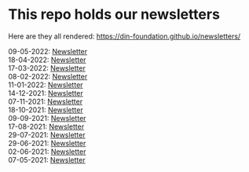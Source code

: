 # This repo holds our newsletters

Here are they all rendered: https://din-foundation.github.io/newsletters/

09-05-2022: [Newsletter](index-09-05-2022.html)    
18-04-2022: [Newsletter](index-18-04-2022.html)    
17-03-2022: [Newsletter](index-17-03-2022.html)    
08-02-2022: [Newsletter](index-08-02-2022.html)    
11-01-2022: [Newsletter](index-11-01-2022.html)    
14-12-2021: [Newsletter](index-14-12-2021.html)    
07-11-2021: [Newsletter](index-07-11-2021.html)    
18-10-2021: [Newsletter](index-18-10-2021.html)    
09-09-2021: [Newsletter](index-09-09-2021.html)    
17-08-2021: [Newsletter](index-17-08-2021.html)    
29-07-2021: [Newsletter](index-29-07-2021.html)    
29-06-2021: [Newsletter](index-29-06-2021.html)    
02-06-2021: [Newsletter](index-02-06-2021.html)    
07-05-2021: [Newsletter](index-07-05-2021.html)
